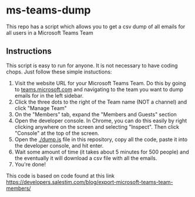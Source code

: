 # ms-teams-dump
This repo has a script which allows you to get a csv dump of all emails for all users in a Microsoft Teams Team

## Instructions

This script is easy to run for anyone. It is not necessary to have coding chops. Just follow these simple instuctions:

1. Visit the website URL for your Microsoft Teams Team. Do this by going to [teams.microsoft.com](teams.microsoft.com) and navigating to the team you want to dump emails for in the left sidebar.
1. Click the three dots to the right of the Team name (NOT a channel) and click "Manage Team"
1. On the "Members" tab, expand the "Members and Guests" section
1. Open the developer console. In Chrome, you can do this easily by right clicking anywhere on the screen and selecting "Inspect". Then click "Console" at the top of the screen.
1. Open the [./dump.js](./dump.js) file in this repository, copy all the code, paste it into the developer console, and hit enter.
1. Wait some amount of time (it takes about 5 minutes for 500 people) and the eventually it will download a csv file with all the emails.
1. You're done!

This code is based on code found at this link https://developers.salestim.com/blog/export-microsoft-teams-team-members/
